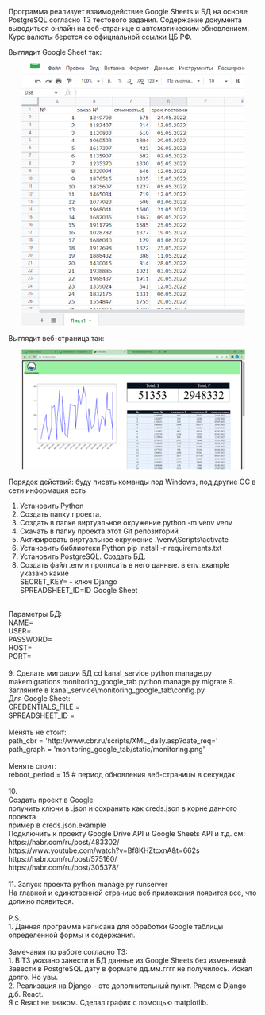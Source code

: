 Программа реализует взаимодействие Google Sheets и БД на основе PostgreSQL
согласно ТЗ тестового задания.
Содержание документа выводиться онлайн на веб-странице с автоматическим обновлением.
Курс валюты берется со официальной ссылки ЦБ РФ.

Выглядит Google Sheet так:
<p align="center">
  <img src="https://github.com/zorokonStepan/GoogleSheets_Django/raw/main/img_git/google_sh.png" width="450" title="GoogleSheet">
</p>

Выглядит веб-страница так:
<p align="center">
  <img src="https://github.com/zorokonStepan/GoogleSheets_Django/raw/main/img_git/web_page.png" width="450" title="WebPage">
</p>

Порядок действий:
буду писать команды под Windows, под другие ОС в сети информация есть

1. Установить Python
2. Создать папку проекта.
3. Создать в папке виртуальное окружение python -m venv venv
4. Скачать в папку проекта этот Git репозиторий
5. Активировать виртуальное окружение .\venv\Scripts\activate
6. Установить библиотеки Python pip install -r requirements.txt
7. Установить PostgreSQL. Создать БД.
8. Создать файл .env и прописать в него данные. в env_example указано какие<br>
SECRET_KEY= - ключ Django<br>
SPREADSHEET_ID=ID Google Sheet<br>
<br>
Параметры БД:<br>
NAME=<br>
USER=<br>
PASSWORD=<br>
HOST=<br>
PORT=<br>
<br>
9. Сделать миграции БД
cd kanal_service
python manage.py makemigrations monitoring_google_tab
python manage.py migrate
9. Загляните в kanal_service\monitoring_google_tab\config.py<br>
Для Google Sheet:<br>
CREDENTIALS_FILE =<br>
SPREADSHEET_ID =<br>
<br>
Менять не стоит:<br>
path_cbr = 'http://www.cbr.ru/scripts/XML_daily.asp?date_req='<br>
path_graph = 'monitoring_google_tab/static/monitoring.png'<br>
<br>
Менять стоит:<br>
reboot_period = 15  # период обновления веб-страницы в секундах<br>
<br>
10.<br>
Создать проект в Google<br>
получить ключи в .json и сохранить как creds.json в корне данного проекта<br>
пример в creds.json.example<br>
Подключить к проекту Google Drive API и Google Sheets API и т.д. см:<br>
https://habr.com/ru/post/483302/<br>
https://www.youtube.com/watch?v=Bf8KHZtcxnA&t=662s<br>
https://habr.com/ru/post/575160/<br>
https://habr.com/ru/post/305378/<br>
<br>
11.
Запуск проекта python manage.py runserver<br>
На главной и единственной странице веб приложения появится все, что должно появиться.<br>
<br>
P.S.<br>
1. Данная программа написана для обработки Google таблицы определенной формы и содержания.<br>
<br>
Замечания по работе согласно ТЗ:<br>
1. В ТЗ указано занести в БД данные из Google Sheets без изменений<br>
Завести в PostgreSQL дату в формате дд.мм.гггг не получилось. Искал долго. Но увы.<br>
2. Реализация на Django - это дополнительный пункт. Рядом с Django д.б. React.<br>
Я с React не знаком. Сделал график с помощью matplotlib.<br>